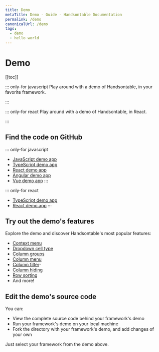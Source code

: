 ```yaml
---
title: Demo
metaTitle: Demo - Guide - Handsontable Documentation
permalink: /demo
canonicalUrl: /demo
tags:
  - demo
  - hello world
---
```


# Demo

[[toc]]

::: only-for javascript
Play around with a demo of Handsontable, in your favorite framework.

<DemoJS fullVersionNumber="12.1.1" />
:::

::: only-for react
Play around with a demo of Handsontable, in React.

<DemoReact fullVersionNumber="12.1.1" />
:::

## Find the code on GitHub

::: only-for javascript
- [JavaScript demo app](https://github.com/handsontable/handsontable/tree/develop/examples/next/docs/js/demo/)
- [TypeScript demo app](https://github.com/handsontable/handsontable/tree/develop/examples/next/docs/ts/demo/)
- [React demo app](https://github.com/handsontable/handsontable/tree/develop/examples/next/docs/react/demo/)
- [Angular demo app](https://github.com/handsontable/handsontable/tree/develop/examples/next/docs/angular/demo/)
- [Vue demo app](https://github.com/handsontable/handsontable/tree/develop/examples/next/docs/vue/demo/)
:::

::: only-for react
- [TypeScript demo app](https://github.com/handsontable/handsontable/tree/develop/examples/next/docs/ts/demo/)
- [React demo app](https://github.com/handsontable/handsontable/tree/develop/examples/next/docs/react/demo/)
:::

## Try out the demo's features

Explore the demo and discover Handsontable's most popular features:

- [Context menu](@/guides/accessories-and-menus/context-menu.md)
- [Dropdown cell type](@/guides/cell-types/dropdown-cell-type.md)
- [Column groups](@/guides/columns/column-groups.md)
- [Column menu](@/guides/columns/column-menu.md)
- [Column filter](@/guides/columns/column-filter.md)- 
- [Column hiding](@/guides/columns/column-hiding.md)
- [Row sorting](@/guides/rows/row-sorting.md)
- And more!

## Edit the demo's source code

You can:
- View the complete source code behind your framework's demo
- Run your framework's demo on your local machine
- Fork the directory with your framework's demo, and add changes of your own

Just select your framework from the demo above.

